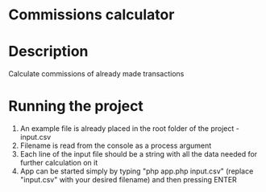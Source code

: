 # Commissions calculator

# Description
Calculate commissions of already made transactions

# Running the project
1. An example file is already placed in the root folder of the project - input.csv
2. Filename is read from the console as a process argument
3. Each line of the input file should be a string with all the data needed for further calculation on it
4. App can be started simply by typing "php app.php input.csv" (replace "input.csv" with your desired filename) and then pressing ENTER

